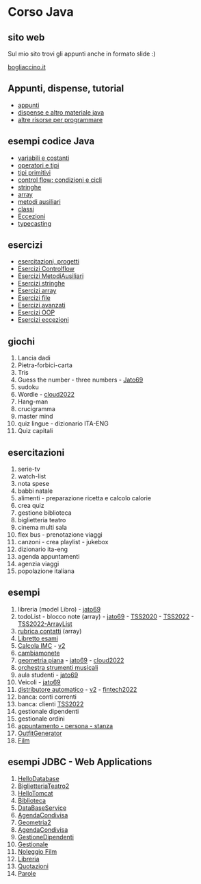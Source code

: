 # Corso Java

## sito web 

Sul mio sito trovi gli appunti anche in formato slide :)

[bogliaccino.it](http://www.mauro.bogliaccino.it/public/java)

## Appunti, dispense, tutorial

* [appunti](https://github.com/maboglia/CorsoJava/tree/master/appunti)
* [dispense e altro materiale java](https://github.com/maboglia/CorsoJavaRisorse)
* [altre risorse per programmare](https://github.com/maboglia/ProgrammingResources)


## esempi codice Java

* [variabili e costanti](https://github.com/maboglia/CorsoJava/blob/master/esempi/00_variabili_costanti.md)
* [operatori e tipi](https://github.com/maboglia/CorsoJava/blob/master/esempi/01_Operatori_Tipi.md)
* [tipi primitivi](https://github.com/maboglia/CorsoJava/blob/master/esempi/02_tipi_primitivi.md)
* [control flow: condizioni e cicli](https://github.com/maboglia/CorsoJava/blob/master/esempi/03_Condizioni_Cicli.md)
* [stringhe](https://github.com/maboglia/CorsoJava/blob/master/esempi/04_Stringhe.md)
* [array](https://github.com/maboglia/CorsoJava/blob/master/esempi/05_Array.md)
* [metodi ausiliari](https://github.com/maboglia/CorsoJava/blob/master/esempi/06_MetodiAusiliari.md)
* [classi](https://github.com/maboglia/CorsoJava/blob/master/esempi/07_Classi.md)
* [Eccezioni](https://github.com/maboglia/CorsoJava/blob/master/esempi/10_eccezioni.md)
* [typecasting](https://github.com/maboglia/CorsoJava/blob/master/esempi/09_typecasting.md)

## esercizi

* [esercitazioni, progetti](https://github.com/maboglia/CorsoJava/tree/master/esercizi)
* [Esercizi Controlflow](https://github.com/maboglia/CorsoJava/blob/master/esercizi/00_esercizi_controlflow.md)
* [Esercizi MetodiAusiliari](https://github.com/maboglia/CorsoJava/blob/master/esercizi/01_EserciziMetodiAusiliari.md)
* [Esercizi stringhe](https://github.com/maboglia/CorsoJava/blob/master/esercizi/02_esercizi_stringhe.md)
* [Esercizi array](https://github.com/maboglia/CorsoJava/blob/master/esercizi/03_Esercizi_array.md)
* [Esercizi file](https://github.com/maboglia/CorsoJava/blob/master/esercizi/04_esercizi_file.md)
* [Esercizi avanzati](https://github.com/maboglia/CorsoJava/blob/master/esercizi/05_Esercizi_avanzati.md)
* [Esercizi OOP](https://github.com/maboglia/CorsoJava/blob/master/esercizi/06_EserciziOOP.md)
* [Esercizi eccezioni](https://github.com/maboglia/CorsoJava/blob/master/esercizi/07_es_eccezioni.md)


## giochi

1. Lancia dadi
2. Pietra-forbici-carta
3. Tris
4. Guess the number - three numbers - [Jato69](https://github.com/maboglia/Jato69/tree/main/Prj03_IndovinaNumero)
5. sudoku
6. Wordle - [cloud2022](https://github.com/maboglia/Cloud2022/tree/main/workspace/Prj19_Wordle)
7. Hang-man
8. crucigramma
9. master mind
10. quiz lingue - dizionario ITA-ENG
11. Quiz capitali

## esercitazioni

1. serie-tv
2. watch-list
3. nota spese
4. babbi natale
5. alimenti - preparazione ricetta e calcolo calorie
6. crea quiz
7. gestione biblioteca
8. biglietteria teatro
9. cinema multi sala
10. flex bus - prenotazione viaggi
11. canzoni - crea playlist - jukebox
12. dizionario ita-eng
13. agenda appuntamenti
14. agenzia viaggi
15. popolazione italiana

## esempi

1. libreria (model Libro) - [jato69](https://github.com/maboglia/Jato69/tree/main/Prj05_Libri)
2. todoList - blocco note (array) - [jato69](https://github.com/maboglia/Jato69/tree/main/Prj07_BloccoNote) - [TSS2020](https://github.com/maboglia/TSS2020/tree/master/Prj01_ListaSpesa/src) - [TSS2022](https://github.com/maboglia/TSS2022/tree/main/workspace/Prj07_TodoList/src) - [TSS2022-ArrayList](https://github.com/maboglia/TSS2022/tree/main/workspace/Prj08_TodoList2/src)
3. [rubrica contatti](https://github.com/maboglia/java-projects-01-base/tree/main/01_Rubrica_telefonica) (array)
4. [Libretto esami](https://github.com/maboglia/TSS2022/tree/main/workspace/Prj03_Esami/src)
5. [Calcola IMC](https://github.com/maboglia/java-projects-01-base/tree/main/02imc) - [v2](https://github.com/maboglia/java-projects-02-intermediate/tree/main/11_CalcoloPeso2)
6. [cambiamonete](https://github.com/maboglia/java-projects-01-base/tree/main/01_cambiamonete)
7. [geometria piana](https://github.com/maboglia/TSS2021/tree/main/Prj_12_Geometria/src) - [jato69](https://github.com/maboglia/Jato69/tree/main/Prj08_Geometria1) - [cloud2022](https://github.com/maboglia/Cloud2022/tree/main/workspace/Prj09_Geometria)
8. [orchestra strumenti musicali](https://github.com/maboglia/Jato69/tree/main/Prj12_Orchestra)
9. aula studenti - [jato69](https://github.com/maboglia/Jato69/tree/main/Prj06_AulaInformatica)
10. Veicoli - [jato69](https://github.com/maboglia/Jato69/tree/main/Prj13_Veicoli)
11. [distributore automatico](https://github.com/maboglia/TSS2021/tree/main/Prj_09_DistributoreAutomatico/src) - [v2](https://github.com/maboglia/TSS2021/tree/main/Prj_09_DistributoreAutomatico2/src) - [fintech2022](https://github.com/maboglia/Fintech2022/tree/main/Prj06_DistributoreAutomatico)
12. banca: conti correnti
13. banca: clienti [TSS2022](https://github.com/maboglia/TSS2022/tree/main/workspace/Prj16_Banca/src)
14. gestionale dipendenti
15. gestionale ordini
16. [appuntamento - persona - stanza](https://github.com/maboglia/Jato69/tree/main/Ese01_Appuntamenti)
17. [OutfitGenerator](https://github.com/maboglia/Jato69/tree/main/Prj09_OutfitGenerator)
18. [Film](https://github.com/maboglia/Cloud2022/tree/main/workspace/Prj11_Film)


## esempi JDBC - Web Applications

1. [HelloDatabase](https://github.com/maboglia/Jato69/tree/main/Prj18_HelloDatabase)
2. [BiglietteriaTeatro2](https://github.com/maboglia/Jato69/tree/main/Prj19_BiglietteriaTeatro2)
3. [HelloTomcat](https://github.com/maboglia/Jato69/tree/main/Prj20_HelloTomcat)
4. [Biblioteca](https://github.com/maboglia/Jato69/tree/main/Prj21_Biblioteca)
5. [DataBaseService](https://github.com/maboglia/Jato69/tree/main/Prj22_DataBaseService)
6. [AgendaCondivisa](https://github.com/maboglia/Jato69/tree/main/Prj23_AgendaCondivisa)
7. [Geometria2](https://github.com/maboglia/Jato69/tree/main/Prj24_Geometria2)
8. [AgendaCondivisa](https://github.com/maboglia/Jato69/tree/main/Prj25_AgendaCondivisa)
9. [GestioneDipendenti](https://github.com/maboglia/Jato69/tree/main/Prj25_GestioneDipendenti)
10. [Gestionale](https://github.com/maboglia/Jato69/tree/main/Prj28_Gestionale)
11. [Noleggio Film](https://github.com/maboglia/Cloud2022/tree/main/workspace/Prj12_NoleggioFilm)
12. [Libreria](https://github.com/maboglia/Cloud2022/tree/main/workspace/Prj13_Libreria)
13. [Quotazioni](https://github.com/maboglia/Fintech2022/tree/main/Prj12-Quotazioni)
14. [Parole](https://github.com/maboglia/Fintech2022/tree/main/Prj14_Parole)

